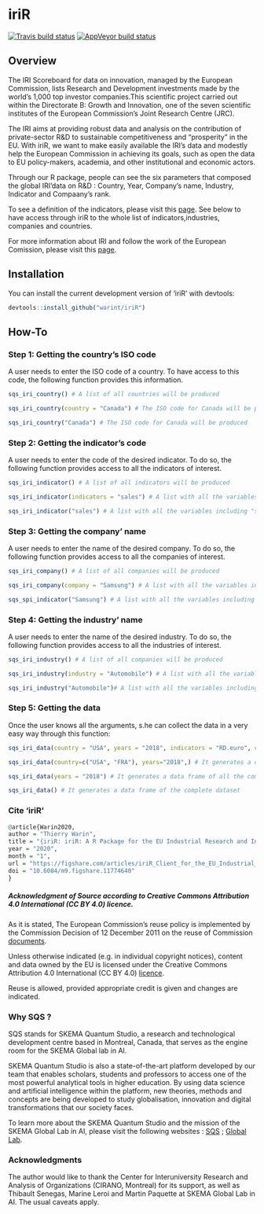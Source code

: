 
<!-- README.md is generated from README.Rmd. Please edit that file -->

# iriR

<!-- badges: start -->

[![Travis build
status](https://travis-ci.org/warint/iriR.svg?branch=master)](https://travis-ci.org/warint/iriR)
[![AppVeyor build
status](https://ci.appveyor.com/api/projects/status/github/warint/iriR?branch=master&svg=true)](https://ci.appveyor.com/project/warint/iriR)
<!-- badges: end -->

## Overview

The IRI Scoreboard for data on innovation, managed by the European
Commission, lists Research and Development investments made by the
world’s 1,000 top investor companies.This scientific project carried
out within the Directorate B: Growth and Innovation, one of the seven
scientific institutes of the European Commission’s Joint Research Centre
(JRC).

The IRI aims at providing robust data and analysis on the contribution
of private-sector R\&D to sustainable competitiveness and “prosperity”
in the EU. With iriR, we want to make easily available the IRI’s data
and modestly help the European Commission in achieving its goals, such
as open the data to EU policy-makers, academia, and other institutional
and economic actors.

Through our R package, people can see the six parameters that composed
the global IRI’data on R\&D : Country, Year, Company’s name, Industry,
Indicator and Compaany’s rank.

To see a definition of the indicators, please visit this
[page](https://iri.jrc.ec.europa.eu/sites/default/files/2019-12/SB2019_Final_18Dec2019_0.pdf).
See below to have access through iriR to the whole list of
indicators,industries, companies and countries.

For more information about IRI and follow the work of the European
Comission, please visit this [page](https://iri.jrc.ec.europa.eu/home/).

## Installation

You can install the current development version of ‘iriR’ with devtools:

``` r
devtools::install_github("warint/iriR")
```

## How-To

### Step 1: Getting the country’s ISO code

A user needs to enter the ISO code of a country. To have access to this
code, the following function provides this information.

``` r
sqs_iri_country() # A list of all countries will be produced

sqs_iri_country(country = "Canada") # The ISO code for Canada will be produced

sqs_iri_country("Canada") # The ISO code for Canada will be produced
```

### Step 2: Getting the indicator’s code

A user needs to enter the code of the desired indicator. To do so, the
following function provides access to all the indicators of interest.

``` r
sqs_iri_indicator() # A list of all indicators will be produced

sqs_iri_indicator(indicators = "sales") # A list with all the variables including "sales" will be produced

sqs_iri_indicator("sales") # A list with all the variables including "sales" will be produced
```

### Step 3: Getting the company’ name

A user needs to enter the name of the desired company. To do so, the
following function provides access to all the companies of interest.

``` r
sqs_iri_company() # A list of all companies will be produced

sqs_iri_company(company = "Samsung") # A list with all the variables including "Samsung" will be produced

sqs_spi_indicator("Samsung") # A list with all the variables including "Samsung" will be produced
```

### Step 4: Getting the industry’ name

A user needs to enter the name of the desired industry. To do so, the
following function provides access to all the industries of interest.

``` r
sqs_iri_industry() # A list of all companies will be produced

sqs_iri_industry(industry = "Automobile") # A list with all the variables including "Automobile" will be produced

sqs_iri_industry("Automobile")# A list with all the variables including "Automobile" will be produced
```

### Step 5: Getting the data

Once the user knows all the arguments, s.he can collect the data in a
very easy way through this
function:

``` r
sqs_iri_data(country = "USA", years = "2018", indicators = "RD.euro", company = "FORD MOTOR", industry = "Automobiles & Parts", rank = 14)  # It generates a data frame of the overall IRI data for American company "FORD MOTOR" in 2018.

sqs_iri_data(country=c("USA", "FRA"), years="2018",) # It generates a data frame of all the companies data from all the industries for the USA and France in 2018.

sqs_iri_data(years = "2018") # It generates a data frame of all the companies data for from all the industries for all the countries in 2018.

sqs_iri_data() # It generates a data frame of the complete dataset
```

### Cite ‘iriR’

``` r
@article{Warin2020,
author = "Thierry Warin",
title = "{iriR: iriR: A R Package for the EU Industrial Research and Industry Scoreboard}",
year = "2020",
month = "1",
url = "https://figshare.com/articles/iriR_Client_for_the_EU_Industrial_Research_and_Industry_Scoreboard/11774640",
doi = "10.6084/m9.figshare.11774640"
}
```

##### Acknowledgment of Source according to Creative Commons Attribution 4.0 International (CC BY 4.0) licence.

As it is stated, The European Commission’s reuse policy is implemented
by the Commission Decision of 12 December 2011 on the reuse of
Commission
[documents](https://eur-lex.europa.eu/legal-content/EN/TXT/?uri=CELEX:32011D0833).

Unless otherwise indicated (e.g. in individual copyright notices),
content and data owned by the EU is licensed under the Creative Commons
Attribution 4.0 International (CC BY 4.0)
[licence](https://creativecommons.org/licenses/by/4.0/).

Reuse is allowed, provided appropriate credit is given and changes are
indicated.

### Why SQS ?

SQS stands for SKEMA Quantum Studio, a research and technological
development centre based in Montreal, Canada, that serves as the engine
room for the SKEMA Global lab in AI.

SKEMA Quantum Studio is also a state-of-the-art platform developed by
our team that enables scholars, students and professors to access one of
the most powerful analytical tools in higher education. By using data
science and artificial intelligence within the platform, new theories,
methods and concepts are being developed to study globalisation,
innovation and digital transformations that our society faces.

To learn more about the SKEMA Quantum Studio and the mission of the
SKEMA Global Lab in AI, please visit the following websites :
[SQS](https://quantumstudio.skemagloballab.io) ; [Global
Lab](https://skemagloballab.io/).

### Acknowledgments

The author would like to thank the Center for Interuniversity Research
and Analysis of Organizations (CIRANO, Montreal) for its support, as
well as Thibault Senegas, Marine Leroi and Martin Paquette at SKEMA
Global Lab in AI. The usual caveats apply.
